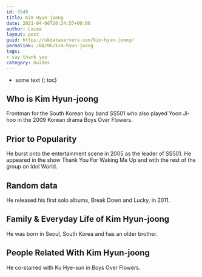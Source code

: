 ```yaml
---
id: 5549
title: Kim Hyun-joong
date: 2021-04-06T20:24:57+00:00
author: Laima
layout: post
guid: https://ukdataservers.com/kim-hyun-joong/
permalink: /04/06/kim-hyun-joong
tags:
- say thank you
category: Guides
---
```


* some text
{: toc}


## Who is Kim Hyun-joong
                  
                  
                  
Frontman for the South Korean boy band SS501 who also played Yoon Ji-hoo in the 2009 Korean drama Boys Over Flowers.
                  
              
            
              
            
                
                
                
## Prior to Popularity
                  
                  
                  
He burst onto the entertainment scene in 2005 as the leader of SS501. He appeared in the show Thank You For Waking Me Up and with the rest of the group on Idol World.
                  
              
            
              
            
                
                
                
## Random data
                  
                  
                  
He released his first solo albums, Break Down and Lucky, in 2011.
                  
              
            
              
            
                
                
                
## Family & Everyday Life of Kim Hyun-joong
                  
                  
                  
He was born in Seoul, South Korea and has an older brother.
                  
              
            
              
            
                
                
                
## People Related With Kim Hyun-joong
                  
                  
                  
He co-starred with Ku Hye-sun in Boys Over Flowers.
                  
              
            
              
            
                
              
            
              
              
            
            
              
            
          
          
          